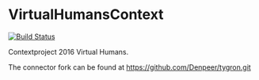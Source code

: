 # VirtualHumansContext
[![Build Status](https://travis-ci.org/Denpeer/VirtualHumansContext.svg?branch=master)](https://travis-ci.org/Denpeer/VirtualHumansContext)

Contextproject 2016 Virtual Humans.

The connector fork can be found at https://github.com/Denpeer/tygron.git
